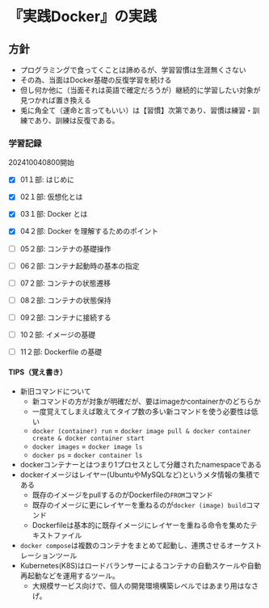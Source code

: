 # 『実践Docker』の実践

## 方針

- プログラミングで食ってくことは諦めるが、学習習慣は生涯無くさない
- その為、当面はDocker基礎の反復学習を続ける
- 但し何か他に（当面それは英語で確定だろうが）継続的に学習したい対象が見つかれば置き換える
- 兎に角全て（運命と言ってもいい）は【習慣】次第であり、習慣は練習・訓練であり、訓練は反復である。

### 学習記録

202410040800開始

- [x] 01１部: はじめに
- [x] 02１部: 仮想化とは
- [x] 03１部: Docker とは
- [x] 04２部: Docker を理解するためのポイント
- [ ] 05２部: コンテナの基礎操作
- [ ] 06２部: コンテナ起動時の基本の指定
- [ ] 07２部: コンテナの状態遷移
- [ ] 08２部: コンテナの状態保持
- [ ] 09２部: コンテナに接続する
- [ ] 10２部: イメージの基礎
- [ ] 11２部: Dockerfile の基礎


#### TIPS（覚え書き）

- 新旧コマンドについて
  - 新コマンドの方が対象が明確だが、要はimageかcontainerかのどちらか
  - 一度覚えてしまえば敢えてタイプ数の多い新コマンドを使う必要性は低い
  - `docker (container) run` = `docker image pull & docker container create & docker container start`
  - `docker images` = `docker image ls`
  - `docker ps` = `docker container ls`
- dockerコンテナーとはつまり1プロセスとして分離されたnamespaceである
- dockerイメージはレイヤー(UbuntuやMySQLなど)というメタ情報の集積である
  - 既存のイメージをpullするのがDockerfileの`FROM`コマンド
  - 既存のイメージに更にレイヤーを重ねるのが`docker (image) build`コマンド
  - Dockerfileは基本的に既存イメージにレイヤーを重ねる命令を集めたテキストファイル
- `docker compose`は複数のコンテナをまとめて起動し、連携させるオーケストレーションツール
- Kubernetes(K8S)はロードバランサーによるコンテナの自動スケールや自動再起動などを運用するツール。
  - 大規模サービス向けで、個人の開発環境構築レベルではあまり用はなさげ。
